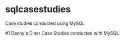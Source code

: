 # sqlcasestudies
Case studies conducted using MySQL

#1 Danny's Diner Case Studies conducted with MySQL

